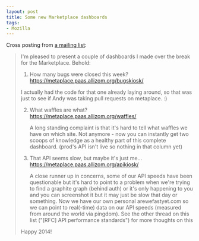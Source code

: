 ```yaml
---
layout: post
title: Some new Marketplace dashboards
tags:
- Mozilla
---
```

<p>Cross posting from <a href="https://groups.google.com/forum/#!topic/mozilla.dev.marketplace/QF2lZUCKP8w">a mailing list</a>:</p>

> I'm pleased to present a couple of dashboards I made over the break for the
> Marketplace.  Behold:
> 
> 1) How many bugs were closed this week?
>   <a href="https://metaplace.paas.allizom.org/bugskiosk/">https://metaplace.paas.allizom.org/bugskiosk/</a>
> 
>   I actually had the code for that one already laying around, so that was
>   just to see if Andy was taking pull requests on metaplace. :)
>
>2) What waffles are what?
>    <a href="https://metaplace.paas.allizom.org/waffles/">https://metaplace.paas.allizom.org/waffles/</a>
>
>    A long standing complaint is that it's hard to tell what waffles we have
>    on which site.  Not anymore - now you can instantly get two scoops of
>    knowledge as a healthy part of this complete dashboard. (prod's API isn't
>    live so nothing in that column yet)
>
> 3) That API seems slow, but maybe it's just me...  <a
> href="https://metaplace.paas.allizom.org/apikiosk/">https://metaplace.paas.allizom.org/apikiosk/</a>
> 
>    A close runner up in concerns, some of our API speeds have been
>    questionable but it's hard to point to a problem when we're trying to find
>    a graphite graph (behind auth) or it's only happening to you and you can
>    screenshot it but it may just be slow that day or something.  Now we have
>    our own personal arewefastyet.com so we can point to real(-time) data on
>    our API speeds (measured from around the world via pingdom).  See the
>    other thread on this list ("[RFC] API performance standards") for more
>    thoughts on this
>
> Happy 2014!
